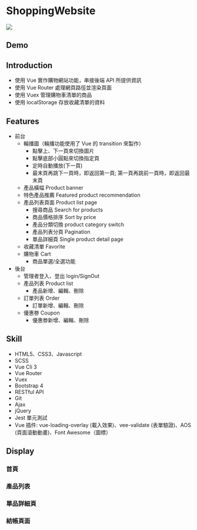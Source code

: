 # ShoppingWebsite
![](https://storage.googleapis.com/vue-course-api.appspot.com/wenrong/1648378176889.png?GoogleAccessId=firebase-adminsdk-zzty7%40vue-course-api.iam.gserviceaccount.com&Expires=1742169600&Signature=oezKZ46HX8pmuZVGa7zHhc9oAQwKGLWGpeR8qv5u9CfXSUem090O%2Fc5AnX7eM0dIqRzpONL%2FFCcT6TGd2z2l2Q1Yn3lIlEwIpqtmaTrRvL0xE4KMb5ElPnihfYYLV%2Ft%2BA5io5Qc10i7ptv7V3MTlHaDoAJj5aVU4V8niyQtYQxqLiLAdV1wlE8Izmo6UpOeBujNac27j%2BU%2F9x4JQsbzL74V3IPZENoVmVUjjLJh1dXZEY0fx7daE%2BAyLpJ0Zb4DmYuWO%2F6lrayL%2BPahbaY90McRp7fk2dpNUiYkXMaj%2BLVnH%2B9ZmG%2BEKopihlR%2FfqkYsv%2FdGiu65XMPTKgcVVlMAiA%3D%3D)

## Demo


## Introduction
- 使用 Vue 實作購物網站功能，串接後端 API 所提供資訊
- 使用 Vue Router 處理網頁路徑並渲染頁面
- 使用 Vuex 管理購物車清單的商品
- 使用 localStorage 存放收藏清單的資料

## Features
- 前台
  - 輪播圖（輪播功能使用了 Vue 的 transition 來製作）
    - 點擊上、下一頁來切換圖片
    - 點擊底部小圓點來切換指定頁
    - 定時自動播放(下一頁)
    - 最末頁再跳下一頁時，即返回第一頁; 第一頁再跳前一頁時，即返回最末頁
  - 產品橫幅 Product banner
  - 特色產品推薦 Featured product recommendation
  - 產品列表頁面 Product list page
    - 搜尋商品 Search for products
    - 商品價格排序 Sort by price
    - 產品分類切換 product category switch
    - 產品列表分頁 Pagination
    - 單品詳細頁 Single product detail page
  - 收藏清單 Favorite
  - 購物車 Cart
    - 商品單選/全選功能
- 後台
  - 管理者登入、登出 login/SignOut
  - 產品列表 Product list
    - 產品新增、編輯、刪除
  - 訂單列表 Order
    - 訂單新增、編輯、刪除
  - 優惠劵 Coupon
    - 優惠劵新增、編輯、刪除

## Skill
- HTML5、CSS3、Javascript
- SCSS
- Vue Cli 3
- Vue Router
- Vuex
- Bootstrap 4
- RESTful API
- Git
- Ajax
- jQuery
- Jest 單元測試
- Vue 插件: vue-loading-overlay (載入效果)、vee-validate (表單驗證)、AOS (頁面滾動動畫)、Font Awesome（圖標）

## Display
### 首頁

### 產品列表
### 單品詳細頁
### 結帳頁面
